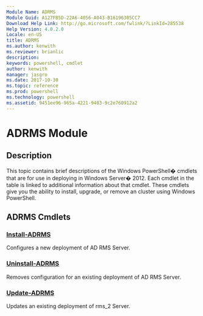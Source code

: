 ```yaml
---
Module Name: ADRMS
Module Guid: A127FB5D-22A6-4056-A043-B16196305CC7
Download Help Link: http://go.microsoft.com/fwlink/?LinkId=285538
Help Version: 4.0.2.0
Locale: en-US
title: ADRMS
ms.author: kenwith
ms.reviewer: brianlic
description: 
keywords: powershell, cmdlet
author: kenwith
manager: jasgro
ms.date: 2017-10-30
ms.topic: reference
ms.prod: powershell
ms.technology: powershell
ms.assetid: 9451ee96-965a-4221-9403-9c2e760912a2
---
```


# ADRMS Module
## Description
This topic contains brief descriptions of the Windows PowerShell� cmdlets that are for use in deploying in Windows Server� 2012. Each cmdlet in the table is linked to additional information about that cmdlet. These cmdlets give you the ability to install, upgrade, or remove an cluster using Windows PowerShell.

## ADRMS Cmdlets
### [Install-ADRMS](./Install-ADRMS.md)
Configures a new deployment of AD RMS Server.

### [Uninstall-ADRMS](./Uninstall-ADRMS.md)
Removes configuration for an existing deployment of AD RMS Server.

### [Update-ADRMS](./Update-ADRMS.md)
Updates an existing deployment of rms_2 Server.
